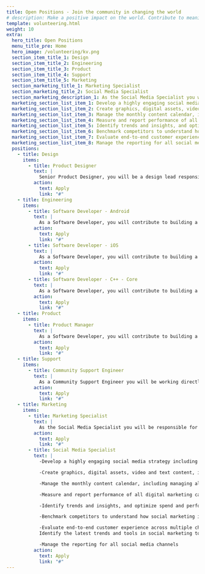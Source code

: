 ```yaml
---
title: Open Positions - Join the community in changing the world
# description: Make a positive impact on the world. Contribute to meaningful global change. Together, we can create a better world through community-driven efforts.
template: volunteering.html
weight: 10
extra:
  hero_title: Open Positions
  menu_title_pre: Home
  hero_image: /volunteering/kv.png
  section_item_title_1: Design
  section_item_title_2: Engineering
  section_item_title_3: Product
  section_item_title_4: Support
  section_item_title_5: Marketing
  section_marketing_title_1: Marketing Specialist
  section_marketing_title_2: Social Media Specialist
  section_marketing_description_1: As the Social Media Specialist you will be responsible for developing and implementing strategies on various social media platforms. The primary goals of this role are to drive brand awareness, engagement, and conversions through social media posting. This role involves managing special media campaigns, analyzing performance data, and making data-driven recommendations to achieve marketing objectives.  You’ll help shape our social channels and bring the brand to life online in a fun, creative and educational way.
  marketing_section_list_item_1: Develop a highly engaging social media strategy including designing, building, and maintaining social media presence on Instagram, Facebook, X (Twitter), TikTok, LinkedIn, Reddit, Telegram. Manage internet presence including the CoMaps website and app stores (Google Play, Apple App Store, F-Droid, and Huawei AppGallery).
  marketing_section_list_item_2: Create graphics, digital assets, video and text content, including managing user generated content to share on social media.
  marketing_section_list_item_3: Manage the monthly content calendar, including managing all content scheduling and publishing across all social media channels.
  marketing_section_list_item_4: Measure and report performance of all digital marketing campaigns and assess against goals (ROI and KPIs), and continually refine and improve content based on feedback and analytics.
  marketing_section_list_item_5: Identify trends and insights, and optimize spend and performance based on these insights.
  marketing_section_list_item_6: Benchmark competitors to understand how social marketing is evolving and provide actionable insights and recommendations.
  marketing_section_list_item_7: Evaluate end-to-end customer experience across multiple channels and customer touch points. Identify the latest trends and tools in social marketing to increase brand visibility"." Create timely, and relevant content topics based on keyword research.
  marketing_section_list_item_8: Manage the reporting for all social media channels
  positions:
    - title: Design
      items:
        - title: Product Designer
          text: |
            Senior Product Designer, you will be a design lead responsible for not only supporting ongoing enhancement of existing experiences, but also for pursuing big bets and setting the path forward for the team and community. You will partner with product and engineering leads to shape team priorities, deliver high-quality execution, and up-level team process and culture.
          action:
            text: Apply
            link: "#"
    - title: Engineering
      items:
        - title: Software Developer - Android
          text: |
            As a Software Developer, you will contribute to building a world-class navigation app, while leading in privacy and offline navigation. Build innovative experiences on Android. Own the features from inception throughout the lifecycle including technical debt and testing. Set high standards for quality and maintainability and mentor others to do the same. Handle complex features that will cross system boundaries on the Mobile applications. Communicate and collaborate with other engineers, product managers and designers to deliver incremental wins.
          action:
            text: Apply
            link: "#"
        - title: Software Developer - iOS
          text: |
            As a Software Developer, you will contribute to building a world-class navigation app, while leading in privacy and offline navigation. Build innovative experiences on Android. Own the features from inception throughout the lifecycle including technical debt and testing. Set high standards for quality and maintainability and mentor others to do the same. Handle complex features that will cross system boundaries on the Mobile applications. Communicate and collaborate with other engineers, product managers and designers to deliver incremental wins.
          action:
            text: Apply
            link: "#"
        - title: Software Developer - C++ - Core
          text: |
            As a Software Developer, you will contribute to building a world-class navigation app, while leading in privacy and offline navigation. Build innovative functionality on the Core of the application. Own the features from inception throughout the lifecycle including technical debt and testing. Set high standards for quality and maintainability and mentor others to do the same. Handle complex features that will cross system boundaries on the Mobile applications. Communicate and collaborate with other engineers, product managers and designers to deliver incremental wins.
          action:
            text: Apply
            link: "#"
    - title: Product
      items:
        - title: Product Manager
          text: |
            As a Software Developer, you will contribute to building a world-class navigation app, while leading in privacy and offline navigation.  Build innovative experiences on Android. Own the features from inception throughout the lifecycle including technical debt and testing. Set high standards for quality and maintainability and mentor others to do the same. Handle complex features that will cross system boundaries on the Mobile applications. Communicate and collaborate with other engineers, product managers and designers to deliver incremental wins.
          action:
            text: Apply
            link: "#"
    - title: Support
      items:
        - title: Community Support Engineer
          text: |
            As a Community Support Engineer you will be working directly with people in the community who use CoMaps, to provide technical support and assistance with the application and website.  The community ranges from tech savvy engineers, to novice technology users. Support involves maintaining high satisfaction, resolving technical challenges, and enhancing the support experience, to ensure people have a better overall navigation experience.
          action:
            text: Apply
            link: "#"
    - title: Marketing
      items:
        - title: Marketing Specialist
          text: |
            As the Social Media Specialist you will be responsible for developing and implementing strategies on various social media platforms. The primary goals of this role are to drive brand awareness, engagement, and conversions through social media posting. This role involves managing special media campaigns, analyzing performance data, and making data-driven recommendations to achieve marketing objectives.  You’ll help shape our social channels and bring the brand to life online in a fun, creative and educational way.
          action:
            text: Apply
            link: "#"
        - title: Social Media Specialist
          text: |
            -Develop a highly engaging social media strategy including designing, building, and maintaining social media presence on Instagram, Facebook, X (Twitter), TikTok, LinkedIn, Reddit, Telegram. Manage internet presence including the CoMaps website and app stores (Google Play, Apple App Store, F-Droid, and Huawei AppGallery).

            -Create graphics, digital assets, video and text content, including managing user generated content to share on social media.

            -Manage the monthly content calendar, including managing all content scheduling and publishing across all social media channels.

            -Measure and report performance of all digital marketing campaigns and assess against goals (ROI and KPIs), and continually refine and improve content based on feedback and analytics.

            -Identify trends and insights, and optimize spend and performance based on these insights.

            -Benchmark competitors to understand how social marketing is evolving and provide actionable insights and recommendations.

            -Evaluate end-to-end customer experience across multiple channels and customer touch points.
            Identify the latest trends and tools in social marketing to increase brand visibility. Create timely, and relevant content topics based on keyword research.

            -Manage the reporting for all social media channels
          action:
            text: Apply
            link: "#"
---
```

